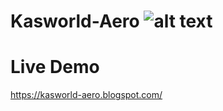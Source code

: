 # Kasworld-Aero ![alt text](https://3.bp.blogspot.com/-LWBcmlIv6HY/XwlEqx7LUMI/AAAAAAAAFNg/hFI24yPnk6EsQqjSTMHCKAvlK2HApklDACPcBGAsYHg/s192/K-A-Logo.png.png)

# Live Demo
https://kasworld-aero.blogspot.com/
